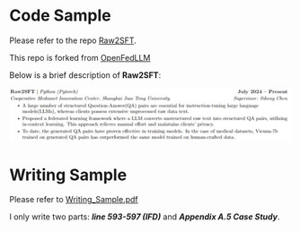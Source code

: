 # Code Sample

Please refer to the repo [Raw2SFT](https://github.com/VCY019/Raw2SFT).

This repo is forked from [OpenFedLLM](https://github.com/rui-ye/OpenFedLLM)

Below is a brief description of __Raw2SFT__:

![Raw2SFT](Raw2SFT.png)

# Writing Sample

Please refer to [Writing_Sample.pdf](Writing_Sample.pdf)

I only write two parts: ___line 593-597 (IFD)___ and ___Appendix A.5 Case Study___.